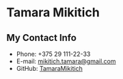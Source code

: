 # Tamara Mikitich
## My Contact Info
* Phone: +375 29 111-22-33
* E-mail: mikitich.tamara@gmail.com
* GitHub: [TamaraMikitich](https://github.com/TamaraMikitich)
